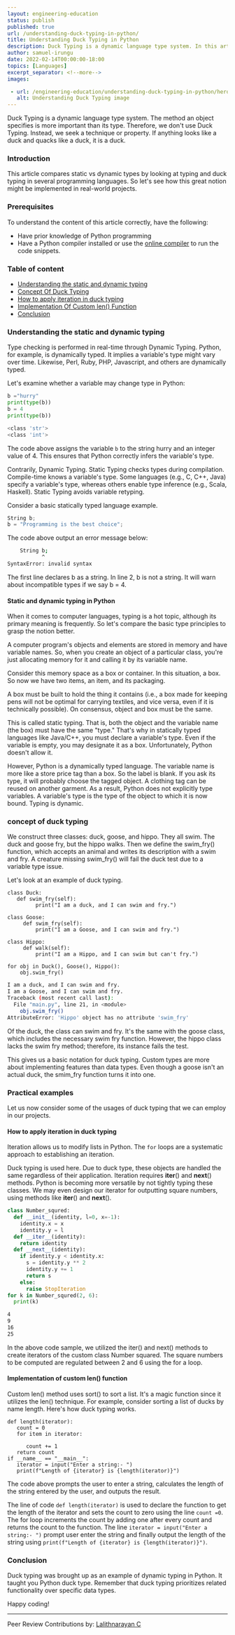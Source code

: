 ```yaml
---
layout: engineering-education
status: publish
published: true
url: /understanding-duck-typing-in-python/
title: Understanding Duck Typing in Python
description: Duck Typing is a dynamic language type system. In this article, we compare static and dynamic types by looking at typing and duck typing in several programming languages.
author: samuel-irungu
date: 2022-02-14T00:00:00-18:00
topics: [Languages]
excerpt_separator: <!--more-->
images:

 - url: /engineering-education/understanding-duck-typing-in-python/hero.jpg
   alt: Understanding Duck Typing image
---
```


Duck Typing is a dynamic language type system. The method an object specifies is more important than its type. Therefore, we don't use Duck Typing. Instead, we seek a technique or property. If anything looks like a duck and quacks like a duck, it is a duck.

<!--more-->

### Introduction 
This article compares static vs dynamic types by looking at typing and duck typing in several programming languages. So let's see how this great notion might be implemented in real-world projects.

### Prerequisites
To understand the content of this article correctly, have the following:
- Have prior knowledge of Python programming
- Have a Python compiler installed or use the [online compiler](https://www.onlinegdb.com/online_python_compiler) to run the code snippets.

### Table of content
- [Understanding the static and dynamic typing](#Understanding-the-static-and-dynamic-typing)
- [Concept Of Duck Typing](#concept-of-duck-typing)
- [How to apply iteration in duck typing ](#how-to-apply-iteration-in-duck-typing )
- [Implementation Of Custom len() Function](#implementation-of-custom-len()-function)
- [Conclusion](#conclusion)

### Understanding the static and dynamic typing
Type checking is performed in real-time through Dynamic Typing. Python, for example, is dynamically typed. It implies a variable's type might vary over time. Likewise, Perl, Ruby, PHP, Javascript, and others are dynamically typed.

Let's examine whether a variable may change type in Python:

```py
b ="hurry"
print(type(b))
b = 4
print(type(b))
```

```bash
<class 'str'>
<class 'int'> 
```

The code above assigns the variable `b`  to the string hurry and an integer value of 4. This ensures that Python correctly infers the variable's type.

Contrarily, Dynamic Typing. Static Typing checks types during compilation. Compile-time knows a variable's type. Some languages (e.g., C, C++, Java) specify a variable's type, whereas others enable type inference (e.g., Scala, Haskell). Static Typing avoids variable retyping.

Consider a basic statically typed language example.

```py
String b;
b = "Programming is the best choice";
```

The code above output an error message below:

```bash   File "main.py", line 8
    String b;
           ^
SyntaxError: invalid syntax
```

The first line declares b as a string. In line 2, b is not a string. It will warn about incompatible types if we say b = 4.

#### Static and dynamic typing in Python

When it comes to computer languages, typing is a hot topic, although its primary meaning is frequently. So let's compare the basic type principles to grasp the notion better.

A computer program's objects and elements are stored in memory and have variable names. So, when you create an object of a particular class, you're just allocating memory for it and calling it by its variable name.

Consider this memory space as a box or container. In this situation, a box. So now we have two items, an item, and its packaging.

A box must be built to hold the thing it contains (i.e., a box made for keeping pens will not be optimal for carrying textiles, and vice versa, even if it is technically possible). On consensus, object and box must be the same.

This is called static typing. That is, both the object and the variable name (the box) must have the same "type." That's why in statically typed languages like Java/C++, you must declare a variable's type. Even if the variable is empty, you may designate it as a box. Unfortunately, Python doesn't allow it.

However, Python is a dynamically typed language. The variable name is more like a store price tag than a box. So the label is blank. If you ask its type, it will probably choose the tagged object. A clothing tag can be reused on another garment. As a result, Python does not explicitly type variables. A variable's type is the type of the object to which it is now bound. Typing is dynamic.


### concept of duck typing
We construct three classes: duck, goose, and hippo. They all swim. The duck and goose fry, but the hippo walks. Then we define the swim_fry() function, which accepts an animal and writes its description with a swim and fry. A creature missing swim_fry() will fail the duck test due to a variable type issue.

Let's look at an example of duck typing.

```Py
class Duck:  
   def swim_fry(self):  
         print("I am a duck, and I can swim and fry.")  
   
class Goose:  
     def swim_fry(self):  
         print("I am a Goose, and I can swim and fry.")  
   
class Hippo:  
     def walk(self):  
         print("I am a Hippo, and I can swim but can't fry.")  
   
for obj in Duck(), Goose(), Hippo():
    obj.swim_fry()
``` 

```bash
I am a duck, and I can swim and fry.
I am a Goose, and I can swim and fry.
Traceback (most recent call last):
  File "main.py", line 21, in <module>
    obj.swim_fry()
AttributeError: 'Hippo' object has no attribute 'swim_fry'
```

Of the duck, the class can swim and fry. It's the same with the goose class, which includes the necessary swim fry function. However, the hippo class lacks the swim fry method; therefore, its instance fails the test.

This gives us a basic notation for duck typing. Custom types are more about implementing features than data types. Even though a goose isn't an actual duck, the smim_fry function turns it into one.


### Practical examples 

Let us now consider some of the usages of duck typing that we can employ in our projects.

#### How to apply iteration in duck typing 
Iteration allows us to modify lists in Python. The `for` loops are a systematic approach to establishing an iteration.

Duck typing is used here. Due to duck type, these objects are handled the same regardless of their application. Iteration requires __iter__() and __next__() methods. Python is becoming more versatile by not tightly typing these classes. We may even design our iterator for outputting square numbers, using methods like __iter__() and __next__().

```py
class Number_squred:
  def __init__(identity, l=0, x=-1):
    identity.x = x
    identity.y = l
  def __iter__(identity):
    return identity
  def __next__(identity):
    if identity.y < identity.x:
      s = identity.y ** 2
      identity.y += 1
      return s
    else:
      raise StopIteration    
for k in Number_squred(2, 6):
  print(k)
```

```bash
4
9
16
25
```

In the above code sample, we utilized the iter() and next() methods to create iterators of the custom class Number squared. The square numbers to be computed are regulated between 2 and 6 using the for a loop.


#### Implementation of custom len() function
Custom len() method uses sort() to sort a list. It's a magic function since it utilizes the len() technique. For example, consider sorting a list of ducks by name length. Here's how duck typing works.

```Py
def length(iterator):
   count = 0
   for item in iterator:
    
      count += 1
   return count
if __name__ == "__main__":
   iterator = input("Enter a string:- ")
   print(f"Length of {iterator} is {length(iterator)}")
```
   
The code above prompts the user to enter a string, calculates the length of the string entered by the user, and outputs the result. 

The line of code `def length(iterator)` is used to declare the function to get the length of the iterator and sets the count to zero using the line `count =0`. The for loop increments the count by adding one after every count and returns the count to the function. The line `iterator = input("Enter a string:- ")` prompt user enter the string  and finally output the length of the string using `print(f"Length of {iterator} is {length(iterator)}")`.

### Conclusion
Duck typing was brought up as an example of dynamic typing in Python. It taught you Python duck type. Remember that duck typing prioritizes related functionality over specific data types.

Happy coding!

---
Peer Review Contributions by: [Lalithnarayan C](/engineering-education/authors/lalithnarayan-c/)
